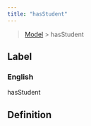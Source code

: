 ```yaml
---
title: "hasStudent"
---
```


> [Model](./../) > hasStudent

## Label

### English
hasStudent


## Definition



    
